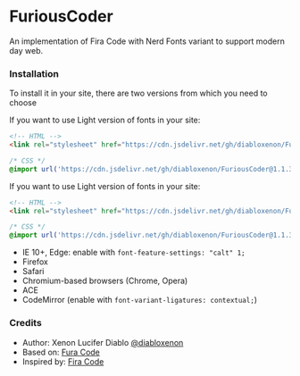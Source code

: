 # FuriousCoder
An implementation of Fira Code with Nerd Fonts variant to support modern day web.


### Installation

To install it in your site, there are two versions from which you need to choose

If you want to use Light version of fonts in your site:

```html
<!-- HTML -->
<link rel="stylesheet" href="https://cdn.jsdelivr.net/gh/diabloxenon/FuriousCoder@1.1.3/stylePro.css">
```

```css
/* CSS */
@import url('https://cdn.jsdelivr.net/gh/diabloxenon/FuriousCoder@1.1.3/stylePro.css');
```

If you want to use Light version of fonts in your site:

```html
<!-- HTML -->
<link rel="stylesheet" href="https://cdn.jsdelivr.net/gh/diabloxenon/FuriousCoder@1.1.3/styleLight.css">
```

```css
/* CSS */
@import url('https://cdn.jsdelivr.net/gh/diabloxenon/FuriousCoder@1.1.3/styleLight.css');
```

- IE 10+, Edge: enable with `font-feature-settings: "calt" 1;`
- Firefox
- Safari
- Chromium-based browsers (Chrome, Opera)
- ACE
- CodeMirror (enable with `font-variant-ligatures: contextual;`)

### Credits

- Author: Xenon Lucifer Diablo [@diabloxenon](https://twitter.com/xenonspeaks)
- Based on: [Fura Code](https://github.com/ryanoasis/nerd-fonts)
- Inspired by: [Fira Code](https://github.com/tonsky/FiraCode)
